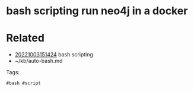 # bash scripting run neo4j in a docker

# Related

- [20221003151424](/zet/20221003151424/README.md) bash scripting
- ~/kb/auto-bash.md

Tags:

    #bash #script 
